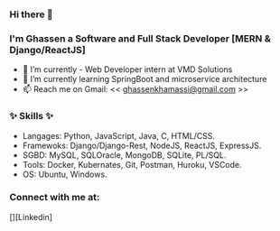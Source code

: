### Hi there 👋 
### I'm Ghassen a Software and Full Stack Developer [MERN & Django/ReactJS]

- 🔭 I’m currently - Web Developer intern at VMD Solutions 
- 🌱 I’m currently learning SpringBoot and microservice architecture
- 📫 Reach me on Gmail: << ghassenkhamassi@gmail.com >>


### ✨ Skills ✨
- Langages: Python, JavaScript, Java, C, HTML/CSS.
- Framewoks: Django/Django-Rest, NodeJS, ReactJS, ExpressJS.
- SGBD: MySQL, SQLOracle, MongoDB, SQLite, PL/SQL.
- Tools: Docker, Kubernates, Git, Postman, Huroku, VSCode.
- OS: Ubuntu, Windows.

### Connect with me at:
[<img align = "left" width="22px" href="https://image.similarpng.com/very-thumbnail/2020/05/Icon-Linkedin-In-circle-PNG.png" />][Linkedin]
